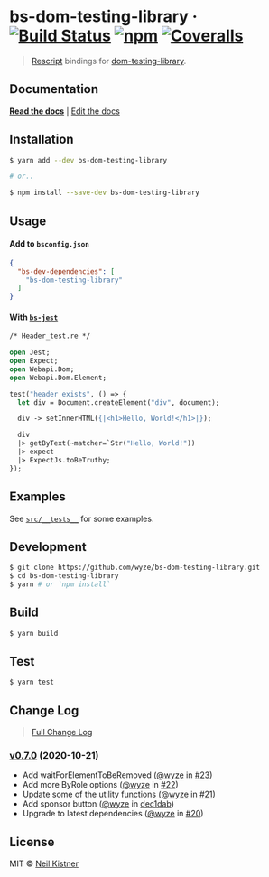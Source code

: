# bs-dom-testing-library &middot; [![Build Status][circleci-image]][circleci-url] [![npm][npm-image]][npm-url] [![Coveralls][codecov-image]][codecov-url]

> [Rescript](//github.com/BuckleScript/bucklescript) bindings for [dom-testing-library](//github.com/testing-library/dom-testing-library).

## Documentation

[**Read the docs**](//testing-library.com/docs/bs-react-testing-library/intro) | [Edit the docs](//github.com/alexkrolick/testing-library-docs)

## Installation

```sh
$ yarn add --dev bs-dom-testing-library

# or..

$ npm install --save-dev bs-dom-testing-library
```

## Usage

#### Add to `bsconfig.json`

```json
{
  "bs-dev-dependencies": [
    "bs-dom-testing-library"
  ]
}
```

#### With [`bs-jest`](//github.com/reasonml-community/bs-jest)

```ocaml
/* Header_test.re */

open Jest;
open Expect;
open Webapi.Dom;
open Webapi.Dom.Element;

test("header exists", () => {
  let div = Document.createElement("div", document);

  div -> setInnerHTML({|<h1>Hello, World!</h1>|});

  div
  |> getByText(~matcher=`Str("Hello, World!"))
  |> expect
  |> ExpectJs.toBeTruthy;
});
```

## Examples

See [`src/__tests__`](src/__tests__) for some examples.

## Development

```sh
$ git clone https://github.com/wyze/bs-dom-testing-library.git
$ cd bs-dom-testing-library
$ yarn # or `npm install`
```

## Build

```sh
$ yarn build
```

## Test

```sh
$ yarn test
```

## Change Log

> [Full Change Log](changelog.md)

### [v0.7.0](https://github.com/wyze/bs-dom-testing-library/releases/tag/v0.7.0) (2020-10-21)

* Add waitForElementToBeRemoved ([@wyze](https://github.com/wyze) in [#23](https://github.com/wyze/bs-dom-testing-library/pull/23))
* Add more ByRole options ([@wyze](https://github.com/wyze) in [#22](https://github.com/wyze/bs-dom-testing-library/pull/22))
* Update some of the utility functions ([@wyze](https://github.com/wyze) in [#21](https://github.com/wyze/bs-dom-testing-library/pull/21))
* Add sponsor button ([@wyze](https://github.com/wyze) in [dec1dab](https://github.com/wyze/bs-dom-testing-library/commit/dec1dab))
* Upgrade to latest dependencies ([@wyze](https://github.com/wyze) in [#20](https://github.com/wyze/bs-dom-testing-library/pull/20))

## License

MIT © [Neil Kistner](https://neilkistner.com)

[circleci-image]: https://img.shields.io/circleci/project/github/wyze/bs-dom-testing-library.svg?style=flat-square
[circleci-url]: https://circleci.com/gh/wyze/bs-dom-testing-library

[npm-image]: https://img.shields.io/npm/v/bs-dom-testing-library.svg?style=flat-square
[npm-url]: https://npm.im/bs-dom-testing-library

[codecov-image]: https://img.shields.io/codecov/c/github/wyze/bs-dom-testing-library.svg?style=flat-square
[codecov-url]: https://codecov.io/github/wyze/bs-dom-testing-library
